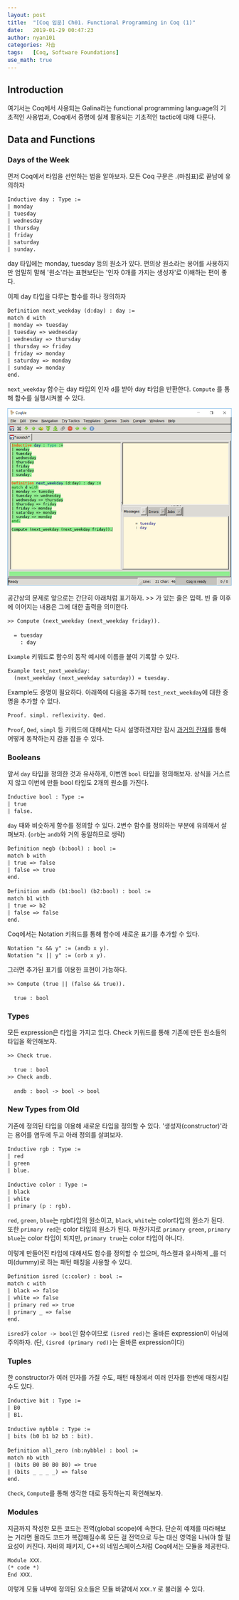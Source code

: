 ```yaml
---
layout: post
title:  "[Coq 입문] Ch01. Functional Programming in Coq (1)"
date:   2019-01-29 00:47:23
author: nyan101
categories: 자습
tags:	[Coq, Software Foundations]
use_math: true
---
```




## Introduction

여기서는 Coq에서 사용되는 Galina라는 functional programming language의 기초적인 사용법과, Coq에서 증명에 실제 활용되는 기초적인 tactic에 대해 다룬다.

## Data and Functions

### Days of the Week

먼저 Coq에서 타입을 선언하는 법을 알아보자. 모든 Coq 구문은 .(마침표)로 끝남에 유의하자

```coq
Inductive day : Type :=
| monday
| tuesday
| wednesday
| thursday
| friday
| saturday
| sunday.
```

day 타입에는 monday, tuesday 등의 원소가 있다. 편의상 원소라는 용어를 사용하지만 엄밀히 말해 '원소'라는 표현보단는 '인자 0개를 가지는 생성자'로 이해하는 편이 좋다.

이제 day 타입을 다루는 함수를 하나 정의하자

```coq
Definition next_weekday (d:day) : day :=
match d with
| monday => tuesday
| tuesday => wednesday
| wednesday => thursday
| thursday => friday
| friday => monday
| saturday => monday
| sunday => monday
end.
```

`next_weekday` 함수는 day 타입의 인자 `d`를 받아 day 타입을 반환한다.  `Compute` 를 통해 함수를 실행시켜볼 수 있다.

<img src="/assets/images/2019/01/SWF-01-CoqIDE.png" width="700px">

공간상의 문제로 앞으로는 간단히 아래처럼 표기하자. \>\> 가 있는 줄은 입력. 빈 줄 이후에 이어지는 내용은 그에 대한 출력을 의미한다.

```
>> Compute (next_weekday (next_weekday friday)).
  
  = tuesday
    : day
```



`Example` 키워드로 함수의 동작 예시에 이름을 붙여 기록할 수 있다.

```coq
Example test_next_weekday:
  (next_weekday (next_weekday saturday)) = tuesday.
```

Example도 증명이 필요하다. 아래쪽에 다음을 추가해 `test_next_weekday`에 대한 증명을 추가할 수 있다.

```
Proof. simpl. reflexivity. Qed.
```

`Proof`, `Qed`, `simpl` 등 키워드에 대해서는 다시 설명하겠지만 잠시 [과거의 잔재](https://nyan101.github.io/%EC%A0%84%EC%82%B0/2018/01/08/Coq-02-mynat.html)를 통해 어떻게 동작하는지 감을 잡을 수 있다.



### Booleans

앞서 `day` 타입을 정의한 것과 유사하게, 이번엔 `bool` 타입을 정의해보자. 상식을 거스르지 않고 이번에 만들 bool 타입도 2개의 원소를 가진다.

```coq
Inductive bool : Type :=
| true
| false.
```

`day` 때와 비슷하게 함수를 정의할 수 있다. 2변수 함수를 정의하는 부분에 유의해서 살펴보자. (`orb`는 `andb`와 거의 동일하므로 생략)

```coq
Definition negb (b:bool) : bool :=
match b with
| true => false
| false => true
end.

Definition andb (b1:bool) (b2:bool) : bool :=
match b1 with
| true => b2
| false => false
end.
```

Coq에서는 Notation 키워드를 통해 함수에 새로운 표기를 추가할 수 있다.

```coq
Notation "x && y" := (andb x y).
Notation "x || y" := (orb x y).
```

그러면 추가된 표기를 이용한 표현이 가능하다.

```
>> Compute (true || (false && true)).

  true : bool
```



### Types

모든 expression은 타입을 가지고 있다. Check 키워드를 통해 기존에 만든 원소들의 타입을 확인해보자.

```coq
>> Check true.

  true : bool
>> Check andb.

  andb : bool -> bool -> bool
```



### New Types from Old

기존에 정의된 타입을 이용해 새로운 타입을 정의할 수 있다. '생성자(constructor)'라는 용어를 염두에 두고 아래 정의를 살펴보자.

```coq
Inductive rgb : Type :=
| red
| green
| blue.

Inductive color : Type :=
| black
| white
| primary (p : rgb).
```

`red`, `green`, `blue`는 rgb타입의 원소이고, `black`, `white`는 color타입의 원소가 된다. 또한 `primary red`는 color 타입의 원소가 된다. 마찬가지로 `primary green`, `primary blue`는 color 타입이 되지만, `primary true`는 color 타입이 아니다. 

이렇게 만들어진 타입에 대해서도 함수를 정의할 수 있으며, 하스켈과 유사하게 \_를 더미(dummy)로 하는 패턴 매칭을 사용할 수 있다.

```coq
Definition isred (c:color) : bool :=
match c with
| black => false
| white => false
| primary red => true
| primary _ => false
end.
```

`isred`가 `color -> bool`인 함수이므로 `(isred red)`는 올바른 expression이 아님에 주의하자. (단, `(isred (primary red))`는 올바른 expression이다)



### Tuples

한 constructor가 여러 인자를 가질 수도, 패턴 매칭에서 여러 인자를 한번에 매칭시킬 수도 있다.

```coq
Inductive bit : Type :=
| B0
| B1.

Inductive nybble : Type :=
| bits (b0 b1 b2 b3 : bit).

Definition all_zero (nb:nybble) : bool :=
match nb with
| (bits B0 B0 B0 B0) => true
| (bits _ _ _ _) => false
end.
```

`Check`, `Compute`를 통해 생각한 대로 동작하는지 확인해보자.



### Modules

지금까지 작성한 모든 코드는 전역(global scope)에 속한다. 단순히 예제를 따라해보는 거라면 몰라도 코드가 복잡해질수록 모든 걸 전역으로 두는 대신 영역을 나눠야 할 필요성이 커진다. 자바의 패키지, C++의 네임스페이스처럼 Coq에서는 모듈을 제공한다.

```coq
Module XXX.
(* code *)
End XXX.
```

이렇게 모듈 내부에 정의된 요소들은 모듈 바깥에서 `XXX.Y` 로 불러올 수 있다.